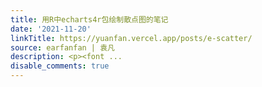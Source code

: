 ```yaml
---
title: 用R中echarts4r包绘制散点图的笔记
date: '2021-11-20'
linkTitle: https://yuanfan.vercel.app/posts/e-scatter/
source: earfanfan | 袁凡
description: <p><font ...
disable_comments: true
---
```

<p><font ...